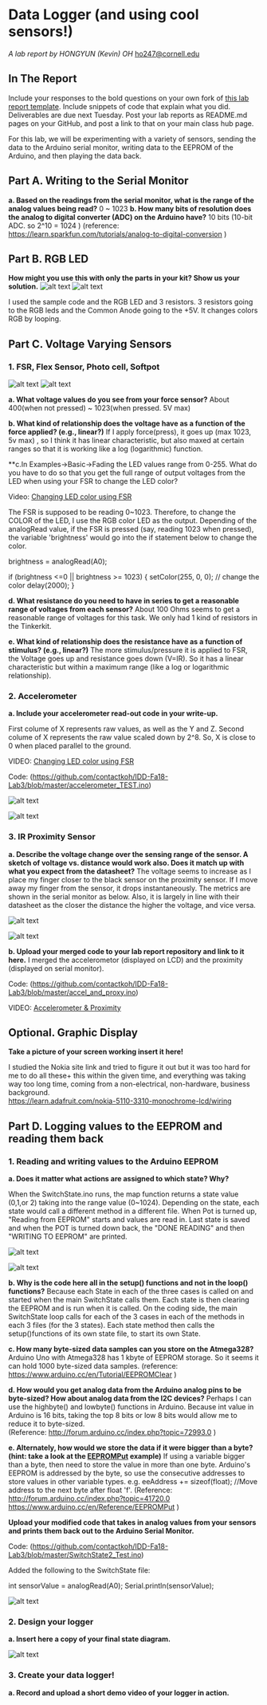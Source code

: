 # Data Logger (and using cool sensors!)

*A lab report by HONGYUN (Kevin) OH*
ho247@cornell.edu

## In The Report

Include your responses to the bold questions on your own fork of [this lab report template](https://github.com/FAR-Lab/IDD-Fa18-Lab2). Include snippets of code that explain what you did. Deliverables are due next Tuesday. Post your lab reports as README.md pages on your GitHub, and post a link to that on your main class hub page.

For this lab, we will be experimenting with a variety of sensors, sending the data to the Arduino serial monitor, writing data to the EEPROM of the Arduino, and then playing the data back.

## Part A.  Writing to the Serial Monitor
 
**a. Based on the readings from the serial monitor, what is the range of the analog values being read?**
 0 ~ 1023
**b. How many bits of resolution does the analog to digital converter (ADC) on the Arduino have?**
10 bits (10-bit ADC. so 2^10 = 1024 ) 
(reference: https://learn.sparkfun.com/tutorials/analog-to-digital-conversion )

## Part B. RGB LED

**How might you use this with only the parts in your kit? Show us your solution.**
 ![alt text](https://github.com/contactkoh/IDD-Fa18-Lab3/blob/master/RGB1.jpg)
 ![alt text](https://github.com/contactkoh/IDD-Fa18-Lab3/blob/master/RGB2.jpg)

  I used the sample code and the RGB LED and 3 resistors. 3 resistors going to the RGB leds and the Common Anode going to the +5V. 
It changes colors RGB by looping. 

## Part C. Voltage Varying Sensors 
 
### 1. FSR, Flex Sensor, Photo cell, Softpot
 ![alt text](https://github.com/contactkoh/IDD-Fa18-Lab3/blob/master/force1.jpg)
 ![alt text](https://github.com/contactkoh/IDD-Fa18-Lab3/blob/master/force2.jpg)

**a. What voltage values do you see from your force sensor?**
About 400(when not pressed) ~ 1023(when pressed. 5V max)

**b. What kind of relationship does the voltage have as a function of the force applied? (e.g., linear?)**
If I apply force(press), it goes up (max 1023, 5v max) , so I think it has linear characteristic, but also maxed at certain ranges so that it is working like a log (logarithmic) function. 

**c.In Examples->Basic->Fading the LED values range from 0-255. What do you have to do so that you get the full range of output voltages from the LED when using your FSR to change the LED color?


Video:   [Changing LED color using FSR](https://youtu.be/5opCuWPJ3xo)


The FSR is supposed to be reading 0~1023.  Therefore, to change the COLOR of the LED, I use the RGB color LED as the output.
Depending of the analogRead value, if the FSR is pressed (say, reading 1023 when pressed), the variable 'brightness' would go into the if statement below to change the color. 

brightness = analogRead(A0);
  
  if (brightness <=0 || brightness >= 1023) {
    setColor(255, 0, 0);  // change the color
    delay(2000);
  }

**d. What resistance do you need to have in series to get a reasonable range of voltages from each sensor?**
About 100 Ohms seems to get a reasonable range of voltages for this task. We only had 1 kind of resistors in the Tinkerkit. 

**e. What kind of relationship does the resistance have as a function of stimulus? (e.g., linear?)**
The more stimulus/pressure it is applied to FSR, the Voltage goes up and resistance goes down (V=IR). So it has a linear characteristic but within a maximum range (like a log or logarithmic relationship). 

### 2. Accelerometer
 
**a. Include your accelerometer read-out code in your write-up.**

First colume of X represents raw values, as well as the Y and Z. 
Second colume of X represents the raw value scaled down by 2^8.  So, X is close to 0 when placed parallel to the ground.


VIDEO:  [Changing LED color using FSR](https://youtu.be/Y0H5mGHPpmQ)


Code:  (https://github.com/contactkoh/IDD-Fa18-Lab3/blob/master/accelerometer_TEST.ino)

 ![alt text](https://github.com/contactkoh/IDD-Fa18-Lab3/blob/master/Accelerametor1.jpg)

 ![alt text](https://github.com/contactkoh/IDD-Fa18-Lab3/blob/master/Accelerometer2.jpg)



### 3. IR Proximity Sensor

**a. Describe the voltage change over the sensing range of the sensor. A sketch of voltage vs. distance would work also. Does it match up with what you expect from the datasheet?**
The voltage seems to increase as I place my finger closer to the black sensor on the proximity sensor. If I move away my finger from the sensor, it drops instantaneously. The metrics are shown in the serial monitor as below. Also, it is largely in line with their datasheet as the closer the distance the higher the voltage, and vice versa. 

 ![alt text](https://github.com/contactkoh/IDD-Fa18-Lab3/blob/master/diagram.jpg)

 ![alt text](https://github.com/contactkoh/IDD-Fa18-Lab3/blob/master/proximity1.jpg)


**b. Upload your merged code to your lab report repository and link to it here.**
I merged the accelerometor (displayed on LCD) and the proximity (displayed on serial monitor). 

Code:  (https://github.com/contactkoh/IDD-Fa18-Lab3/blob/master/accel_and_proxy.ino)

VIDEO:  [Accelerometer & Proximity](https://youtu.be/FqHYhkXnpKs)


## Optional. Graphic Display

**Take a picture of your screen working insert it here!**

I studied the Nokia site link and tried to figure it out but it was too hard for me to do all these+ this within the given time, and everything was taking way too long time, coming from a non-electrical, non-hardware, business background.  
https://learn.adafruit.com/nokia-5110-3310-monochrome-lcd/wiring


## Part D. Logging values to the EEPROM and reading them back
 
### 1. Reading and writing values to the Arduino EEPROM


**a. Does it matter what actions are assigned to which state? Why?**

When the SwitchState.ino runs, the map function returns a state value (0,1,or 2) taking into the range value (0~1024). 
Depending on the state, each state would call a different method in a different file. 
When Pot is turned up, "Reading from EEPROM" starts and values are read in. Last state is saved and when the POT is turned down back, the "DONE READING" and then "WRITING TO EEPROM" are printed. 

 ![alt text](https://github.com/contactkoh/IDD-Fa18-Lab3/blob/master/EEPROM1.jpg)
 
 ![alt text](https://github.com/contactkoh/IDD-Fa18-Lab3/blob/master/EEPROM2.jpg)


**b. Why is the code here all in the setup() functions and not in the loop() functions?**
Because each State in each of the three cases is called on and started when the main SwitchState calls them. Each state is then clearing the EEPROM and is run when it is called. 
On the coding side, the main SwitchState loop calls for each of the 3 cases in each of the methods in each 3 files (for the 3 states). 
Each state method then calls the setup()functions of its own state file, to start its own State.

**c. How many byte-sized data samples can you store on the Atmega328?**
Arduino Uno with Atmega328 has 1 kbyte of EEPROM storage. So it seems it can hold 1000 byte-sized data samples. 
(reference: https://www.arduino.cc/en/Tutorial/EEPROMClear )

**d. How would you get analog data from the Arduino analog pins to be byte-sized? How about analog data from the I2C devices?**
Perhaps I can use the highbyte() and lowbyte() functions in Arduino. Because int value in Arduino is 16 bits, taking the top 8 bits or low 8 bits would allow me to reduce it to byte-sized.  
(Reference: http://forum.arduino.cc/index.php?topic=72993.0 )

**e. Alternately, how would we store the data if it were bigger than a byte? (hint: take a look at the [EEPROMPut](https://www.arduino.cc/en/Reference/EEPROMPut) example)**
If using a variable bigger than a byte, then need to store the value in more than one byte.
Arduino's EEPROM is addressed by the byte, so use the consecutive addresses to store values in other variable types.
e.g. 
eeAddress += sizeof(float); //Move address to the next byte after float 'f'.
(Reference: http://forum.arduino.cc/index.php?topic=41720.0
https://www.arduino.cc/en/Reference/EEPROMPut  )


**Upload your modified code that takes in analog values from your sensors and prints them back out to the Arduino Serial Monitor.**

Code:  (https://github.com/contactkoh/IDD-Fa18-Lab3/blob/master/SwitchState2_Test.ino)

Added the following to the SwitchState file:

  int sensorValue = analogRead(A0);
  Serial.println(sensorValue);

 ![alt text](https://github.com/contactkoh/IDD-Fa18-Lab3/blob/master/Serial1.jpg)


### 2. Design your logger
 
**a. Insert here a copy of your final state diagram.**


 ![alt text](https://github.com/contactkoh/IDD-Fa18-Lab3/blob/master/statediag1.jpg)


### 3. Create your data logger!
 
**a. Record and upload a short demo video of your logger in action.**
